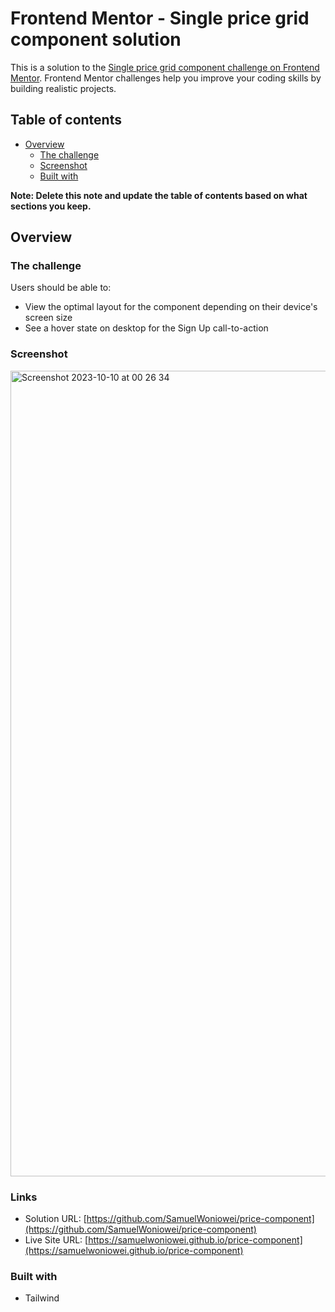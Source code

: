 # Frontend Mentor - Single price grid component solution

This is a solution to the [Single price grid component challenge on Frontend Mentor](https://www.frontendmentor.io/challenges/single-price-grid-component-5ce41129d0ff452fec5abbbc). Frontend Mentor challenges help you improve your coding skills by building realistic projects. 

## Table of contents

- [Overview](#overview)
  - [The challenge](#the-challenge)
  - [Screenshot](#screenshot)
  - [Built with](#built-with)


**Note: Delete this note and update the table of contents based on what sections you keep.**

## Overview

### The challenge

Users should be able to:

- View the optimal layout for the component depending on their device's screen size
- See a hover state on desktop for the Sign Up call-to-action

### Screenshot
<img width="1289" alt="Screenshot 2023-10-10 at 00 26 34" src="https://github.com/SamuelWoniowei/price-component/assets/18232000/be056d39-4b49-40d7-b5bc-b9b0cd485dcd">


### Links

- Solution URL: [https://github.com/SamuelWoniowei/price-component](https://github.com/SamuelWoniowei/price-component)
- Live Site URL: [https://samuelwoniowei.github.io/price-component](https://samuelwoniowei.github.io/price-component)
### Built with

- Tailwind




